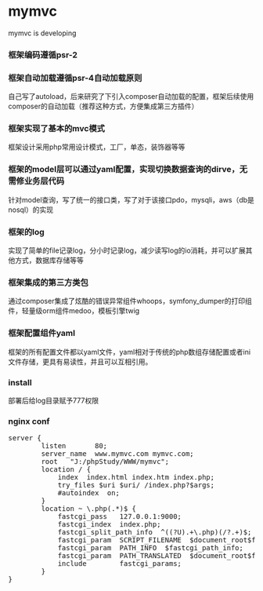 # mymvc
mymvc is developing
### 框架编码遵循psr-2
### 框架自动加载遵循psr-4自动加载原则
自己写了autoload，后来研究了下引入composer自动加载的配置，框架后续使用composer的自动加载（推荐这种方式，方便集成第三方插件）
### 框架实现了基本的mvc模式
框架设计采用php常用设计模式，工厂，单态，装饰器等等
### 框架的model层可以通过yaml配置，实现切换数据查询的dirve，无需修业务层代码
针对model查询，写了统一的接口类，写了对于该接口pdo，mysqli，aws（db是nosql）的实现
### 框架的log
实现了简单的file记录log，分小时记录log，减少读写log的io消耗，并可以扩展其他方式，数据库存储等等
### 框架集成的第三方类包
通过composer集成了炫酷的错误异常组件whoops，symfony_dumper的打印组件，轻量级orm组件medoo，模板引擎twig
### 框架配置组件yaml
框架的所有配置文件都以yaml文件，yaml相对于传统的php数组存储配置或者ini文件存储，更具有易读性，并且可以互相引用。
### install
部署后给log目录赋予777权限

### nginx conf
<pre>
server {
        listen       80;
        server_name  www.mymvc.com mymvc.com;
        root   "J:/phpStudy/WWW/mymvc";
        location / {
            index  index.html index.htm index.php;
			try_files $uri $uri/ /index.php?$args;
            #autoindex  on;
        }
        location ~ \.php(.*)$ {
            fastcgi_pass   127.0.0.1:9000;
            fastcgi_index  index.php;
            fastcgi_split_path_info  ^((?U).+\.php)(/?.+)$;
            fastcgi_param  SCRIPT_FILENAME  $document_root$fastcgi_script_name;		
            fastcgi_param  PATH_INFO  $fastcgi_path_info;
            fastcgi_param  PATH_TRANSLATED  $document_root$fastcgi_path_info;
            include        fastcgi_params;
        }
}
</pre>
